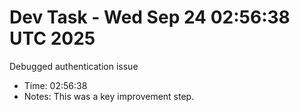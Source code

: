 # Dev Task - Wed Sep 24 02:56:38 UTC 2025
Debugged authentication issue
- Time: 02:56:38
- Notes: This was a key improvement step.
